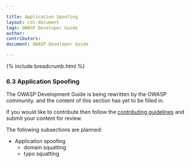 ```yaml
---

title: Application Spoofing
layout: col-document
tags: OWASP Developer Guide
author:
contributors:
document: OWASP Developer Guide

---
```


{% include breadcrumb.html %}
### 6.3 Application Spoofing

The OWASP Development Guide is being rewritten by the OWASP community.
and the content of this section has yet to be filled in.

If you would like to contribute then follow the 
[contributing guidelines](https://github.com/OWASP/www-project-developer-guide/blob/main/CONTRIBUTING.md)
and submit your content for review.

The following subsections are planned:

  * Application spoofing
    * domain squatting
    * typo squatting
